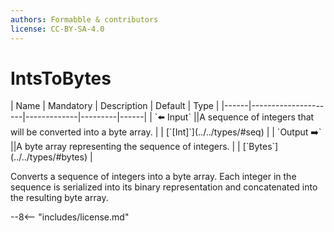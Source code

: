 ```yaml
---
authors: Formabble & contributors
license: CC-BY-SA-4.0
---
```



# IntsToBytes

<div class="sh-parameters" markdown="1">
| Name | Mandatory | Description | Default | Type |
|------|---------------------|-------------|---------|------|
| `⬅️ Input` ||A sequence of integers that will be converted into a byte array. | | [`[Int]`](../../types/#seq) |
| `Output ➡️` ||A byte array representing the sequence of integers. | | [`Bytes`](../../types/#bytes) |

</div>

Converts a sequence of integers into a byte array. Each integer in the sequence is serialized into its binary representation and concatenated into the resulting byte array.

--8<-- "includes/license.md"

